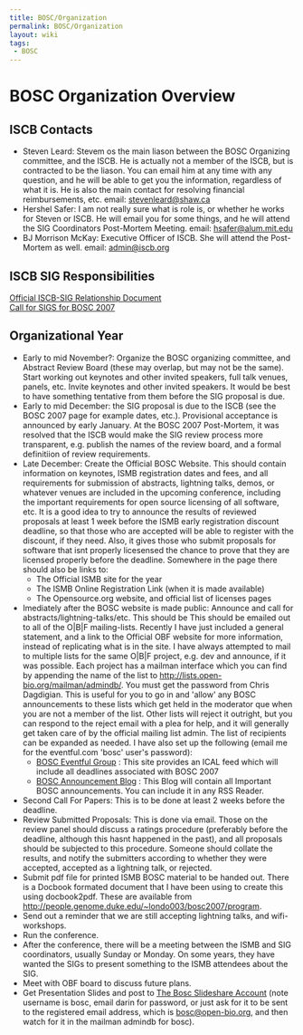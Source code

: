 ```yaml
---
title: BOSC/Organization
permalink: BOSC/Organization
layout: wiki
tags:
 - BOSC
---
```


# BOSC Organization Overview

## ISCB Contacts

- Steven Leard: Stevem os the main liason between the BOSC Organizing
  committee, and the ISCB. He is actually not a member of the ISCB, but
  is contracted to be the liason. You can email him at any time with any
  question, and he will be able to get you the information, regardless
  of what it is. He is also the main contact for resolving financial
  reimbursements, etc. email: stevenleard@shaw.ca
- Hershel Safer: I am not really sure what is role is, or whether he
  works for Steven or ISCB. He will email you for some things, and he
  will attend the SIG Coordinators Post-Mortem Meeting. email:
  hsafer@alum.mit.edu
- BJ Morrison McKay: Executive Officer of ISCB. She will attend the
  Post-Mortem as well. email: admin@iscb.org

## ISCB SIG Responsibilities

[Official ISCB-SIG Relationship
Document](http://www.iscb.org/ismbeccb2007/wp-content/uploads/2006/10/iscb-sig-relation-v12.pdf)  
[Call for SIGS for BOSC 2007](http://www.iscb.org/ismbeccb2007/sigs/)

## Organizational Year

- Early to mid November?: Organize the BOSC organizing committee, and
  Abstract Review Board (these may overlap, but may not be the same).
  Start working out keynotes and other invited speakers, full talk
  venues, panels, etc. Invite keynotes and other invited speakers. It
  would be best to have something tentative from them before the SIG
  proposal is due.
- Early to mid December: the SIG proposal is due to the ISCB (see the
  BOSC 2007 page for example dates, etc.). Provisional acceptance is
  announced by early January. At the BOSC 2007 Post-Mortem, it was
  resolved that the ISCB would make the SIG review process more
  transparent, e.g. publish the names of the review board, and a formal
  definitiion of review requirements.
- Late December: Create the Official BOSC Website. This should contain
  information on keynotes, ISMB registration dates and fees, and all
  requirements for submission of abstracts, lightning talks, demos, or
  whatever venues are included in the upcoming conference, including the
  important requirements for open source licensing of all software, etc.
  It is a good idea to try to announce the results of reviewed proposals
  at least 1 week before the ISMB early registration discount deadline,
  so that those who are accepted will be able to register with the
  discount, if they need. Also, it gives those who submit proposals for
  software that isnt properly licesensed the chance to prove that they
  are licensed properly before the deadline. Somewhere in the page there
  should also be links to:
  - The Official ISMB site for the year
  - The ISMB Online Registration Link (when it is made available)
  - The Opensource.org website, and official list of licenses pages
- Imediately after the BOSC website is made public: Announce and call
  for abstracts/lightning-talks/etc. This should be This should be
  emailed out to all of the O\|B\|F mailing-lists. Recently I have just
  included a general statement, and a link to the Official OBF website
  for more information, instead of replicating what is in the site. I
  have always attempted to mail to multiple lists for the same O\|B\|F
  project, e.g. dev and announce, if it was possible. Each project has a
  mailman interface which you can find by appending the name of the list
  to <http://lists.open-bio.org/mailman/admindb/>. You must get the
  password from Chris Dagdigian. This is useful for you to go in and
  'allow' any BOSC announcements to these lists which get held in the
  moderator que when you are not a member of the list. Other lists will
  reject it outright, but you can respond to the reject email with a
  plea for help, and it will generally get taken care of by the official
  mailing list admin. The list of recipients can be expanded as needed.
  I have also set up the following (email me for the eventful.com 'bosc'
  user's password):
  - [BOSC Eventful Group](http://eventful.com/groups/G0-001-000014747-0)
    : This site provides an ICAL feed which will include all deadlines
    associated with BOSC 2007  
  - [BOSC Announcement Blog](http://www.open-bio.org/boscblog/) : This
    Blog will contain all Important BOSC announcements. You can include
    it in any RSS Reader.
- Second Call For Papers: This is to be done at least 2 weeks before the
  deadline.
- Review Submitted Proposals: This is done via email. Those on the
  review panel should discuss a ratings procedure (preferably before the
  deadline, although this hasnt happened in the past), and all proposals
  should be subjected to this procedure. Someone should collate the
  results, and notify the submitters according to whether they were
  accepted, accepted as a lightning talk, or rejected.
- Submit pdf file for printed ISMB BOSC material to be handed out. There
  is a Docbook formated document that I have been using to create this
  using docbook2pdf. These are available from
  <http://people.genome.duke.edu/~londo003/bosc2007/program>.
- Send out a reminder that we are still accepting lightning talks, and
  wifi-workshops.
- Run the conference.
- After the conference, there will be a meeting between the ISMB and SIG
  coordinators, usually Sunday or Monday. On some years, they have
  wanted the SIGs to present something to the ISMB attendees about the
  SIG.
- Meet with OBF board to discuss future plans.
- Get Presentation Slides and post to [The Bosc Slideshare
  Account](http://www.slideshare.net/bosc) (note username is bosc, email
  darin for password, or just ask for it to be sent to the registered
  email address, which is bosc@open-bio.org, and then watch for it in
  the mailman admindb for bosc).
